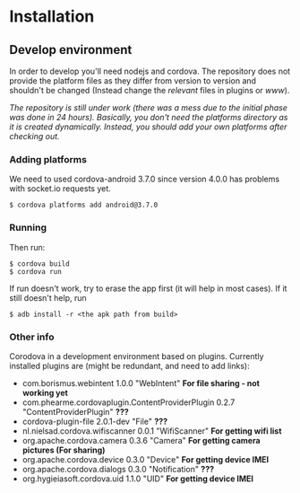 # Installation
## Develop environment
In order to develop you'll need nodejs and cordova. The repository does not provide the platform files as they differ
from version to version and shouldn't be changed (Instead change the *relevant* files in plugins or *www*).

*The repository is still under work (there was a mess due to the initial phase was done in 24 hours). Basically, you 
don't need the platforms directory as it is created dynamically. Instead, you should add your own platforms after
checking out.*

### Adding platforms
We need to used cordova-android 3.7.0 since version 4.0.0 has problems with socket.io requests yet.

    $ cordova platforms add android@3.7.0
    
### Running 
Then run:

    $ cordova build
    $ cordova run
    
If run doesn't work, try to erase the app first (it will help in most cases).
If it still doesn't help, run
    
    $ adb install -r <the apk path from build>
    
### Other info
Corodova in a development environment based on plugins. Currently installed plugins are (might be redundant, and need
to add links):

* com.borismus.webintent 1.0.0 "WebIntent" **For file sharing - not working yet**
*  com.phearme.cordovaplugin.ContentProviderPlugin 0.2.7 "ContentProviderPlugin" **???**
*  cordova-plugin-file 2.0.1-dev "File" **???**
*  nl.nielsad.cordova.wifiscanner 0.0.1 "WifiScanner" **For getting wifi list**
*  org.apache.cordova.camera 0.3.6 "Camera" **For getting camera pictures (For sharing)**
*  org.apache.cordova.device 0.3.0 "Device" **For getting device IMEI**
*  org.apache.cordova.dialogs 0.3.0 "Notification" **???**
*  org.hygieiasoft.cordova.uid 1.1.0 "UID" **For getting device IMEI**
